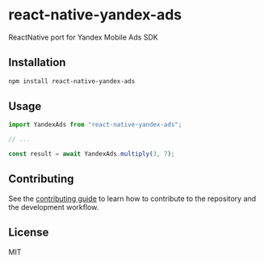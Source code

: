 # react-native-yandex-ads

ReactNative port for Yandex Mobile Ads SDK

## Installation

```sh
npm install react-native-yandex-ads
```

## Usage

```js
import YandexAds from "react-native-yandex-ads";

// ...

const result = await YandexAds.multiply(3, 7);
```

## Contributing

See the [contributing guide](CONTRIBUTING.md) to learn how to contribute to the repository and the development workflow.

## License

MIT
